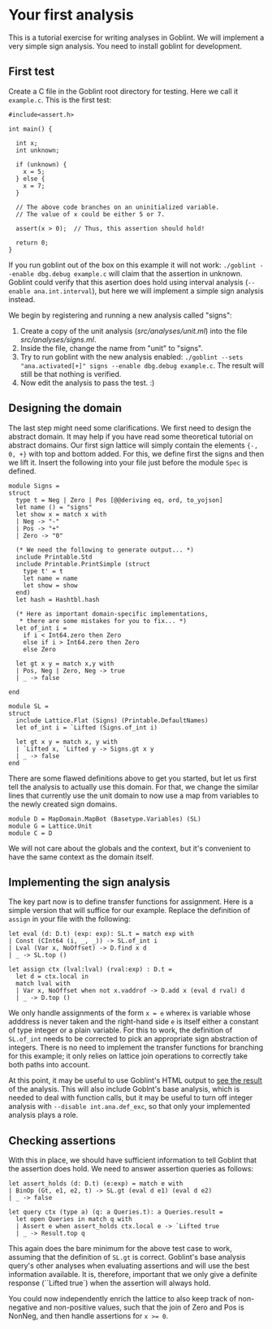 # Your first analysis

This is a tutorial exercise for writing analyses in Goblint.
We will implement a very simple sign analysis.
You need to install goblint for development.

## First test

Create a C file in the Goblint root directory for testing.
Here we call it `example.c`. This is the first test:


```
#include<assert.h>

int main() {

  int x;
  int unknown;

  if (unknown) {
    x = 5;
  } else {
    x = 7;
  }

  // The above code branches on an uninitialized variable.
  // The value of x could be either 5 or 7.

  assert(x > 0);  // Thus, this assertion should hold!

  return 0;
}
```

If you run goblint out of the box on this example it will not work: `./goblint --enable dbg.debug example.c` will claim that the assertion in unknown.
Goblint could verify that this asertion does hold using interval analysis (`--enable ana.int.interval`), but here we will implement a simple sign analysis instead.

We begin by registering and running a new analysis called "signs":

1. Create a copy of the unit analysis (*src/analyses/unit.ml*) into the file *src/analyses/signs.ml*.
2. Inside the file, change the name from "unit" to "signs".
3. Try to run goblint with the new analysis enabled: `./goblint --sets "ana.activated[+]" signs --enable dbg.debug example.c`. The result will still be that nothing is verified.
4. Now edit the analysis to pass the test. :)


## Designing the domain

The last step might need some clarifications. We first need to design the abstract domain. It may help if you have read some theoretical tutorial on abstract domains. Our first sign lattice will simply contain the elements `{-, 0, +}` with top and bottom added. For this, we define first the signs and then we lift it. Insert the following into your file just before the module `Spec` is defined.

```
module Signs =
struct
  type t = Neg | Zero | Pos [@@deriving eq, ord, to_yojson]
  let name () = "signs"
  let show x = match x with
  | Neg -> "-"
  | Pos -> "+"
  | Zero -> "0"

  (* We need the following to generate output... *)
  include Printable.Std
  include Printable.PrintSimple (struct
    type t' = t
    let name = name
    let show = show
  end)
  let hash = Hashtbl.hash

  (* Here as important domain-specific implementations,
   * there are some mistakes for you to fix... *)
  let of_int i =
    if i < Int64.zero then Zero
    else if i > Int64.zero then Zero
    else Zero

  let gt x y = match x,y with
  | Pos, Neg | Zero, Neg -> true
  | _ -> false

end

module SL =
struct
  include Lattice.Flat (Signs) (Printable.DefaultNames)
  let of_int i = `Lifted (Signs.of_int i)

  let gt x y = match x, y with
  | `Lifted x, `Lifted y -> Signs.gt x y
  | _ -> false
end
```

There are some flawed definitions above to get you started, but let us first tell the analysis to actually use this domain.
For that, we change the similar lines that currently use the unit domain to now use a map from variables to the newly created sign domains.

```
module D = MapDomain.MapBot (Basetype.Variables) (SL)
module G = Lattice.Unit
module C = D
```

We will not care about the globals and the context, but it's convenient to have the same context as the domain itself.


## Implementing the sign analysis

The key part now is to define transfer functions for assignment. Here is a simple version that will suffice for our example. Replace the definition of `assign` in your file with the following:

```
let eval (d: D.t) (exp: exp): SL.t = match exp with
| Const (CInt64 (i, _, _)) -> SL.of_int i
| Lval (Var x, NoOffset) -> D.find x d
| _ -> SL.top ()

let assign ctx (lval:lval) (rval:exp) : D.t =
  let d = ctx.local in
  match lval with
  | Var x, NoOffset when not x.vaddrof -> D.add x (eval d rval) d
  | _ -> D.top ()
```

We only handle assignments of the form `x = e` where`x` is variable whose adddress is never taken and the right-hand side `e` is itself either a constant of type integer or a plain variable. For this to work, the definition of `SL.of_int` needs to be corrected to pick an appropriate sign abstraction of integers. There is no need to implement the transfer functions for branching for this example; it only relies on lattice join operations to correctly take both paths into account.

At this point, it may be useful to use Goblint's HTML output to [see the result](../user-guide/inspecting.md) of the analysis. This will also include Goblnt's base analysis, which is needed to deal with function calls, but it may be useful to turn off integer analysis with `--disable int.ana.def_exc`, so that only your implemented analysis plays a role.

## Checking assertions

With this in place, we should have sufficient information to tell Goblint that the assertion does hold. We need to answer assertion queries as follows:

```
let assert_holds (d: D.t) (e:exp) = match e with
| BinOp (Gt, e1, e2, t) -> SL.gt (eval d e1) (eval d e2)
| _ -> false

let query ctx (type a) (q: a Queries.t): a Queries.result =
  let open Queries in match q with
  | Assert e when assert_holds ctx.local e -> `Lifted true
  | _ -> Result.top q
```

This again does the bare minimum for the above test case to work, assuming that the definition of `SL.gt` is correct. Goblint's base analysis query's other analyses when evaluating assertions and will use the best information available. It is, therefore, important that we only give a definite response (``Lifted true`) when the assertion will always hold.

You could now independently enrich the lattice to also keep track of non-negative and non-positive values, such that the join of Zero and Pos is NonNeg, and then handle assertions for `x >= 0`.